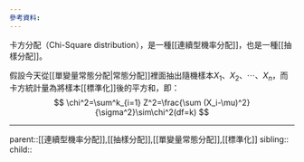 ```yaml
---
參考資料:
---
```

卡方分配（Chi-Square distribution），是一種[[連續型機率分配]]，也是一種[[抽樣分配]]。

假設今天從[[單變量常態分配|常態分配]]裡面抽出隨機樣本$X_1、X_2、\cdots、X_n$，而卡方統計量為將樣本[[標準化]]後的平方和，即：
$$
\chi^2=\sum^k_{i=1} Z^2=\frac{\sum (X_i-\mu)^2}{\sigma^2}\sim\chi^2(df=k)
$$
- - -
parent::[[連續型機率分配]],[[抽樣分配]],[[單變量常態分配]],[[標準化]]
sibling::
child::